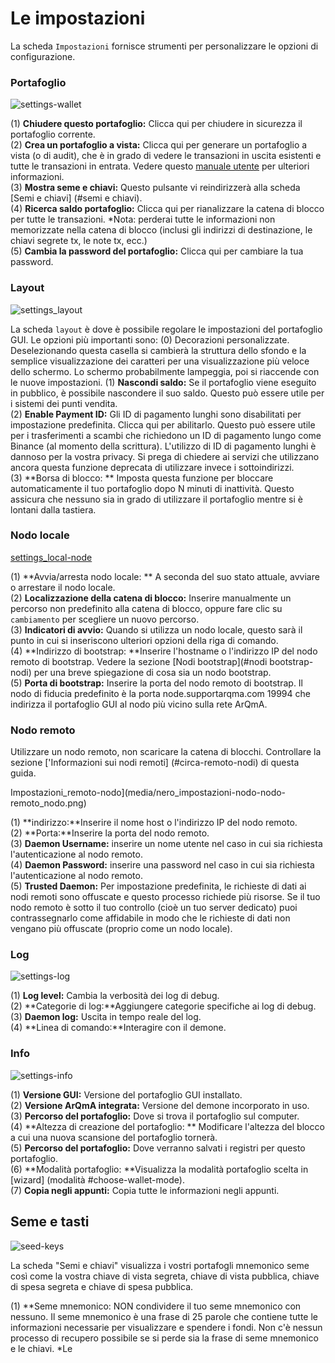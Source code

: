 # Le impostazioni
La scheda `Impostazioni` fornisce strumenti per personalizzare le opzioni di configurazione.

### Portafoglio
![settings-wallet](media/black_settings-wallet.png)

(1) **Chiudere questo portafoglio:** Clicca qui per chiudere in sicurezza il portafoglio corrente.  
(2) **Crea un portafoglio a vista:** Clicca qui per generare un portafoglio a vista (o di audit), che è in grado di vedere le transazioni in uscita esistenti e tutte le transazioni in entrata. Vedere questo [manuale utente](https://getmonero.org/resources/user-guides/view_only.html) per ulteriori informazioni.  
(3) **Mostra seme e chiavi:** Questo pulsante vi reindirizzerà alla scheda [Semi e chiavi] (#semi e chiavi).  
(4) **Ricerca saldo portafoglio:** Clicca qui per rianalizzare la catena di blocco per tutte le transazioni. *Nota: perderai tutte le informazioni non memorizzate nella catena di blocco (inclusi gli indirizzi di destinazione, le chiavi segrete tx, le note tx, ecc.)  
(5) **Cambia la password del portafoglio:** Clicca qui per cambiare la tua password.

### Layout
![settings_layout](media/black_settings-layout.png)

La scheda `layout` è dove è possibile regolare le impostazioni del portafoglio GUI. Le opzioni più importanti sono:
(0) Decorazioni personalizzate. Deselezionando questa casella si cambierà la struttura dello sfondo e la semplice visualizzazione dei caratteri per una visualizzazione più veloce dello schermo. Lo schermo probabilmente lampeggia, poi si riaccende con le nuove impostazioni.
(1) **Nascondi saldo:** Se il portafoglio viene eseguito in pubblico, è possibile nascondere il suo saldo. Questo può essere utile per i sistemi dei punti vendita.  
(2) **Enable Payment ID:** Gli ID di pagamento lunghi sono disabilitati per impostazione predefinita. Clicca qui per abilitarlo. Questo può essere utile per i trasferimenti a scambi che richiedono un ID di pagamento lungo come Binance (al momento della scrittura). L'utilizzo di ID di pagamento lunghi è dannoso per la vostra privacy. Si prega di chiedere ai servizi che utilizzano ancora questa funzione deprecata di utilizzare invece i sottoindirizzi.  
(3) **Borsa di blocco: ** Imposta questa funzione per bloccare automaticamente il tuo portafoglio dopo N minuti di inattività. Questo assicura che nessuno sia in grado di utilizzare il portafoglio mentre si è lontani dalla tastiera.

### Nodo locale
[settings_local-node](media/black_settings-node-node-local_node.png)

(1) **Avvia/arresta nodo locale: ** A seconda del suo stato attuale, avviare o arrestare il nodo locale.  
(2) **Localizzazione della catena di blocco:** Inserire manualmente un percorso non predefinito alla catena di blocco, oppure fare clic su `cambiamento` per scegliere un nuovo percorso.  
(3) **Indicatori di avvio:** Quando si utilizza un nodo locale, questo sarà il punto in cui si inseriscono ulteriori opzioni della riga di comando.  
(4) **Indirizzo di bootstrap: **Inserire l'hostname o l'indirizzo IP del nodo remoto di bootstrap. Vedere la sezione [Nodi bootstrap](#nodi bootstrap-nodi) per una breve spiegazione di cosa sia un nodo bootstrap.  
(5) **Porta di bootstrap:** Inserire la porta del nodo remoto di bootstrap. Il nodo di fiducia predefinito è la porta node.supportarqma.com 19994 che indirizza il portafoglio GUI al nodo più vicino sulla rete ArQmA.  


### Nodo remoto
Utilizzare un nodo remoto, non scaricare la catena di blocchi. Controllare la sezione ['Informazioni sui nodi remoti] (#circa-remoto-nodi) di questa guida.

Impostazioni_remoto-nodo](media/nero_impostazioni-nodo-nodo-remoto_nodo.png)

(1) **indirizzo:**Inserire il nome host o l'indirizzo IP del nodo remoto.  
(2) **Porta:**Inserire la porta del nodo remoto.  
(3) **Daemon Username:** inserire un nome utente nel caso in cui sia richiesta l'autenticazione al nodo remoto.  
(4) **Daemon Password:** inserire una password nel caso in cui sia richiesta l'autenticazione al nodo remoto.  
(5) **Trusted Daemon:** Per impostazione predefinita, le richieste di dati ai nodi remoti sono offuscate e questo processo richiede più risorse. Se il tuo nodo remoto è sotto il tuo controllo (cioè un tuo server dedicato) puoi contrassegnarlo come affidabile in modo che le richieste di dati non vengano più offuscate (proprio come un nodo locale).

### Log
![settings-log](media/black_settings-log.png)

(1) **Log level:** Cambia la verbosità dei log di debug.  
(2) **Categorie di log:**Aggiungere categorie specifiche ai log di debug.  
(3) **Daemon log:** Uscita in tempo reale del log.  
(4) **Linea di comando:**Interagire con il demone.

### Info
![settings-info](media/black_settings-info.png)

(1) **Versione GUI:** Versione del portafoglio GUI installato.  
(2) **Versione ArQmA integrata:** Versione del demone incorporato in uso.  
(3) **Percorso del portafoglio:** Dove si trova il portafoglio sul computer.  
(4) **Altezza di creazione del portafoglio: ** Modificare l'altezza del blocco a cui una nuova scansione del portafoglio tornerà.  
(5) **Percorso del portafoglio:** Dove verranno salvati i registri per questo portafoglio.  
(6) **Modalità portafoglio: **Visualizza la modalità portafoglio scelta in [wizard] (modalità #choose-wallet-mode).  
(7) **Copia negli appunti:** Copia tutte le informazioni negli appunti.  

## Seme e tasti
![seed-keys](media/nero_seed-keys.png)

La scheda "Semi e chiavi" visualizza i vostri portafogli mnemonico seme così come la vostra chiave di vista segreta, chiave di vista pubblica, chiave di spesa segreta e chiave di spesa pubblica.

(1) **Seme mnemonico: NON condividere il tuo seme mnemonico con nessuno. Il seme mnemonico è una frase di 25 parole che contiene tutte le informazioni necessarie per visualizzare e spendere i fondi. Non c'è nessun processo di recupero possibile se si perde sia la frase di seme mnemonico e le chiavi.
 *Le
 
